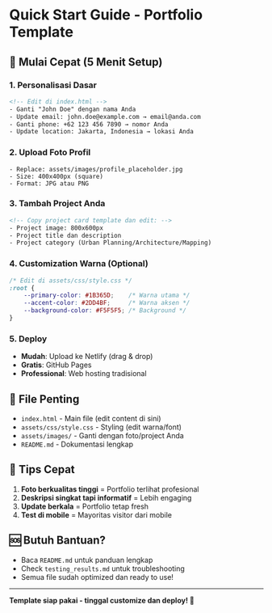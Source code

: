 # Quick Start Guide - Portfolio Template

## 🚀 Mulai Cepat (5 Menit Setup)

### 1. Personalisasi Dasar
```html
<!-- Edit di index.html -->
- Ganti "John Doe" dengan nama Anda
- Update email: john.doe@example.com → email@anda.com
- Ganti phone: +62 123 456 7890 → nomor Anda
- Update location: Jakarta, Indonesia → lokasi Anda
```

### 2. Upload Foto Profil
```
- Replace: assets/images/profile_placeholder.jpg
- Size: 400x400px (square)
- Format: JPG atau PNG
```

### 3. Tambah Project Anda
```html
<!-- Copy project card template dan edit: -->
- Project image: 800x600px
- Project title dan description
- Project category (Urban Planning/Architecture/Mapping)
```

### 4. Customization Warna (Optional)
```css
/* Edit di assets/css/style.css */
:root {
    --primary-color: #1B365D;    /* Warna utama */
    --accent-color: #2DD4BF;     /* Warna aksen */
    --background-color: #F5F5F5; /* Background */
}
```

### 5. Deploy
- **Mudah**: Upload ke Netlify (drag & drop)
- **Gratis**: GitHub Pages
- **Professional**: Web hosting tradisional

## 📁 File Penting
- `index.html` - Main file (edit content di sini)
- `assets/css/style.css` - Styling (edit warna/font)
- `assets/images/` - Ganti dengan foto/project Anda
- `README.md` - Dokumentasi lengkap

## 🎯 Tips Cepat
1. **Foto berkualitas tinggi** = Portfolio terlihat profesional
2. **Deskripsi singkat tapi informatif** = Lebih engaging
3. **Update berkala** = Portfolio tetap fresh
4. **Test di mobile** = Mayoritas visitor dari mobile

## 🆘 Butuh Bantuan?
- Baca `README.md` untuk panduan lengkap
- Check `testing_results.md` untuk troubleshooting
- Semua file sudah optimized dan ready to use!

---
**Template siap pakai - tinggal customize dan deploy! 🎉**

